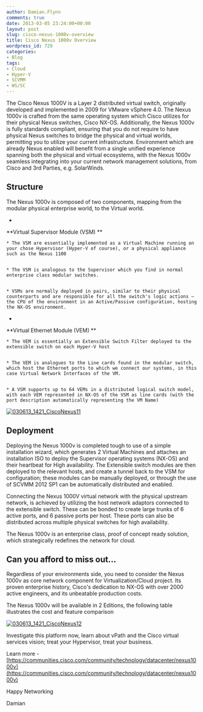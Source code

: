 ```yaml
---
author: Damian.Flynn
comments: true
date: 2013-03-05 23:24:00+00:00
layout: post
slug: cisco-nexus-1000v-overview
title: Cisco Nexus 1000v Overview
wordpress_id: 729
categories:
- Blog
tags:
- Cloud
- Hyper-V
- SCVMM
- WS/SC
---
```


The Cisco Nexus 1000V is a Layer 2 distributed virtual switch, originally developed and implemented in 2009 for VMware vSphere 4.0. The Nexus 1000v is crafted from the same operating system which Cisco utilizes for their physical Nexus switches, Cisco NX-OS. Additionally, the Nexus 1000v is fully standards compliant, ensuring that you do not require to have physical Nexus switches to bridge the physical and virtual worlds, permitting you to utilize your current infrastructure. Environment which are already Nexus enabled will benefit from a single unified experience spanning both the physical and virtual ecosystems, with the Nexus 1000v seamless integrating into your current network management solutions, from Cisco and 3rd Parties, e.g. SolarWinds.


## Structure


The Nexus 1000v is composed of two components, mapping from the modular physical enterprise world, to the Virtual world.



	
  * 


**Virtual Supervisor Module (VSM)
**



	
    * The VSM are essentially implemented as a Virtual Machine running on your chose Hypervisor (Hyper-V of course), or a physical appliance such as the Nexus 1100

	
    * The VSM is analogous to the Supervisor which you find in normal enterprise class modular switches.

	
    * VSMs are normally deployed in pairs, similar to their physical counterparts and are responsible for all the switch's logic actions – the CPU of the environment in an Active/Passive configuration, hosting the NX-OS environment.




	
  * 


**Virtual Ethernet Module (VEM)
**



	
    * The VEM is essentially an Extensible Switch Filter deployed to the extensible switch on each Hyper-V host

	
    * The VEM is analogues to the Line cards found in the modular switch, which host the Ethernet ports to which we connect our systems, in this case Virtual Network Interfaces of the VM.

	
    * A VSM supports up to 64 VEMs in a distributed logical switch model, with each VEM represented in NX-OS of the VSM as line cards (with the port description automatically representing the VM Name)







[![030613_1421_CiscoNexus11](http://blogstorage.damianflynn.com/wordpress/2014/08/030613_1421_CiscoNexus11.png)](http://blogstorage.damianflynn.com/wordpress/2014/08/030613_1421_CiscoNexus11.png)






## Deployment


Deploying the Nexus 1000v is completed tough to use of a simple installation wizard, which generates 2 Virtual Machines and attaches an installation ISO to deploy the Supervisor operating systems (NX-OS) and their heartbeat for High availability. The Extensible switch modules are then deployed to the relevant hosts, and create a tunnel back to the VSM for configuration; these modules can be manually deployed, or through the use of SCVMM 2012 SP1 can be automatically distributed and enabled.

Connecting the Nexus 1000V virtual network with the physical upstream network, is achieved by utilizing the host network adaptors connected to the extensible switch. These can be bonded to create large trunks of 6 active ports, and 6 passive ports per host. These ports can also be distributed across multiple physical switches for high availability.

The Nexus 1000v is an enterprise class, proof of concept ready solution, which strategically redefines the network for cloud.


## Can you afford to miss out…


Regardless of your environments side, you need to consider the Nexus 1000v as core network component for Virtualization/Cloud project. Its proven enterprise history, Cisco's dedication to NX-OS with over 2000 active engineers, and its unbeatable production costs.

The Nexus 1000v will be available in 2 Editions, the following table illustrates the cost and feature comparison


[![030613_1421_CiscoNexus12](http://blogstorage.damianflynn.com/wordpress/2014/08/030613_1421_CiscoNexus12.png)](http://blogstorage.damianflynn.com/wordpress/2014/08/030613_1421_CiscoNexus12.png)



Investigate this platform now, learn about vPath and the Cisco virtual services vision; treat your Hypervisor, treat your business.

Learn more - [https://communities.cisco.com/community/technology/datacenter/nexus1000v](https://communities.cisco.com/community/technology/datacenter/nexus1000v)

Happy Networking

Damian
